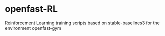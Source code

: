 # openfast-RL
Reinforcement Learning training scripts based on stable-baselines3 for the environment openfast-gym
